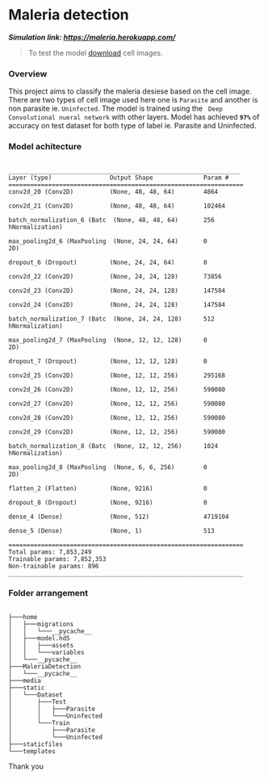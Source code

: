 # Maleria detection

***Simulation link: https://maleria.herokuapp.com/***

> To test the model <a href= "https://github.com/CaptaiN785/Maleria-detection/raw/main/Dataset.zip" target = "_blank">download</a> cell images.

### Overview
This project aims to classify the maleria desiese based on the cell image. There are two types of cell image used here
one is <code>Parasite</code> and another is non parasite ie. <code>Uninfected</code>. The model is trained using the 
<code> Deep Convolutional nueral network</code> with other layers. Model has achieved **<code>97%</code>** of accuracy on test dataset
for both type of label ie. Parasite and Uninfected.

### Model achitecture
<pre><code>
________________________________________________________________
Layer (type)                Output Shape              Param #   
=================================================================
conv2d_20 (Conv2D)          (None, 48, 48, 64)        4864      
                                                                
conv2d_21 (Conv2D)          (None, 48, 48, 64)        102464    
                                                                
batch_normalization_6 (Batc  (None, 48, 48, 64)       256       
hNormalization)                                                 
                                                                
max_pooling2d_6 (MaxPooling  (None, 24, 24, 64)       0         
2D)                                                             
                                                                
dropout_6 (Dropout)         (None, 24, 24, 64)        0         
                                                                
conv2d_22 (Conv2D)          (None, 24, 24, 128)       73856     
                                                                
conv2d_23 (Conv2D)          (None, 24, 24, 128)       147584    
                                                                
conv2d_24 (Conv2D)          (None, 24, 24, 128)       147584    
                                                                
batch_normalization_7 (Batc  (None, 24, 24, 128)      512       
hNormalization)                                                 
                                                                
max_pooling2d_7 (MaxPooling  (None, 12, 12, 128)      0         
2D)                                                             
                                                                
dropout_7 (Dropout)         (None, 12, 12, 128)       0         
                                                                
conv2d_25 (Conv2D)          (None, 12, 12, 256)       295168    
                                                                
conv2d_26 (Conv2D)          (None, 12, 12, 256)       590080    
                                                                
conv2d_27 (Conv2D)          (None, 12, 12, 256)       590080    
                                                                
conv2d_28 (Conv2D)          (None, 12, 12, 256)       590080    
                                                                
conv2d_29 (Conv2D)          (None, 12, 12, 256)       590080    
                                                                
batch_normalization_8 (Batc  (None, 12, 12, 256)      1024      
hNormalization)                                                 
                                                                
max_pooling2d_8 (MaxPooling  (None, 6, 6, 256)        0         
2D)                                                             
                                                                
flatten_2 (Flatten)         (None, 9216)              0         
                                                                
dropout_8 (Dropout)         (None, 9216)              0         
                                                                
dense_4 (Dense)             (None, 512)               4719104   
                                                                
dense_5 (Dense)             (None, 1)                 513       
                                                                
=================================================================
Total params: 7,853,249
Trainable params: 7,852,353
Non-trainable params: 896
_________________________________________________________________
</code></pre>

### Folder arrangement
<pre><code>
├───home
│   ├───migrations
│   │   └───__pycache__
│   ├───model.hd5
│   │   ├───assets
│   │   └───variables
│   └───__pycache__
├───MaleriaDetection
│   └───__pycache__
├───media
├───static
│   └───Dataset
│       ├───Test
│       │   ├───Parasite
│       │   └───Uninfected
│       └───Train
│           ├───Parasite
│           └───Uninfected
├───staticfiles
└───templates
</code></pre>

Thank you
